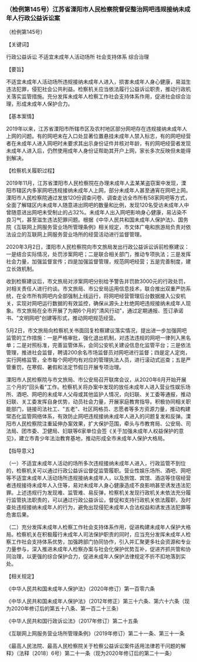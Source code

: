 ### （检例第145号）江苏省溧阳市人民检察院督促整治网吧违规接纳未成年人行政公益诉讼案
（检例第145号）

【关键词】

行政公益诉讼 不适宜未成年人活动场所 社会支持体系 综合治理

【要旨】

不适宜未成年人活动场所违规接纳未成年人进入，损害未成年人身心健康，易滋生违法犯罪，侵犯社会公共利益。检察机关应当依法履行公益诉讼职责，推动行政机关落实监管措施。充分发挥未成年人检察工作社会支持体系作用，促进社会综合治理，形成未成年人保护合力。

【基本案情】

2019年以来，江苏省溧阳市所辖市区及农村地区部分网吧存在违规接纳未成年人上网的问题。有的网吧未在入口处显著位置悬挂未成年人禁入标志，有的网吧经营者在未成年人进入网吧时未要求其出示身份证件并核对年龄，有的网吧经营者发现未成年人进入后，仍然使用成年人身份证帮助其开户上网，家长多次反映但未能得到解决。

【检察机关履职过程】

2019年11月，江苏省溧阳市人民检察院在办理未成年人孟某某盗窃案中发现，溧阳市辖区内多家网吧违规接纳未成年人上网，部分未成年人甚至通宵在网吧上网。溧阳市人民检察院通过发放120份调查问卷、调查走访全市所有58家网吧等方式，全面了解辖区内未成年人随意进出网吧的数量和比例，发现120名受访未成年人中曾随意进出网吧未受制止的占32%。未成年人出入网吧影响身心健康，易沾染不良习气，甚至滋生违法犯罪问题。根据《中华人民共和国未成年人保护法》、国务院《互联网上网服务营业场所管理条例》相关规定，市文体广电和旅游局负责对依法设立的互联网上网服务营业场所的经营活动进行监督管理。

2020年3月2日，溧阳市人民检察院向市文旅局发出行政公益诉讼诉前检察建议：一是结合实际情况，处罚涉案网吧；二是联合相关部门，推动专项执法；三是发挥社会力量，加强监督宣传；四是加强监督管理，规范网吧经营；五是完善制度，建立长效机制。

收到检察建议后，市文旅局对涉案网吧分别给予警告并罚款3000元的行政处罚，对相关责任人进行约谈。市文旅局、市公安局运用信息技术，联合推出双重严防系统，在全市所有网吧内全部强制上线运行，将网吧经营管理后台数据接入公安机关，实现对网吧运行数据的有效监控，确保从源头上杜绝网吧违规接纳未成年人现象。市文旅局在全市开展了为期6个月的"清风行动"，通过定期通报、签订承诺书、"文明网吧"创建等形式，推动网吧规范经营。

5月2日，市文旅局向检察机关书面回复检察建议落实情况，提出进一步加强网吧监管的工作措施：一是严格审批，强化退出机制，对违法违规的网吧一律列入黑名单；二是对照标准，完善监管体系，会同公安机关建设信息化监管平台；三是依法管理，推进社会监督，聘请200余名市场监督员对网吧进行监督；四是定人定岗，实行网格监管，全市每个网吧均有对应的管理执法人员，进行滚动式巡查；五是严管重罚，在寒假、暑假和法定节假日开展专项治理。

溧阳市人民检察院与市文旅局、市公安局召开联席会议，从2020年6月开始开展三个月的"回头看"工作。检察机关将办案中发现的放任未成年人进入营业性娱乐场所、酒吧、网吧的未成年人父母或其他监护人情况，向妇联、关工委等通报，推动妇联、关工委发挥自身优势，动员社会力量，开展家庭教育指导。积极协同相关职能部门，链接司法社工、"五老"、社区网格员、志愿者等多方资源力量，推动构建常态化监管网络体系，有效防止网吧违规接纳未成年人进入的问题复发和反弹。溧阳市人民检察院注重延伸办案效果，扩大保护范围，牵头与市教育局、公安局、司法局、团市委、卫健局、妇联等6家单位会签《关于加强未成年人权益保护的意见》，建立市青少年法治教育基地，推动形成全市未成年人保护大格局。

【指导意义】

（一）不适宜未成年人活动的场所多次违规接纳未成年人进入，行政监管不到位的，检察机关可以通过行政公益诉讼督促监管履职。营业性娱乐场所、酒吧、网吧等不适宜未成年人活动场所违规接纳未成年人，以及旅馆、宾馆、酒店等住宿经营者违规接待未成年人入住等，易对未成年人身心健康造成不良影响甚至诱发违法犯罪。上述违规行为发现难、监管难、易反弹，检察机关发现行政机关未依法充分履行监管执法职责的，可以通过行政公益诉讼，督促和支持行政机关依法履职，及时查处违规接纳未成年人的行为，避免出现侵犯未成年人合法权益和诱发违法犯罪等危害后果。

（二）充分发挥未成年人检察工作社会支持体系作用，促进构建未成年人保护大格局。检察机关在积极履行未成年人司法保护职责的同时，应当充分发挥未成年人检察工作社会支持体系优势，加强跨部门协同协作，引入并汇聚更多社会资源和专业力量参与，深入推进未成年人检察办案与社会化保护优势互补，促进齐抓共管和协同治理，以更强的综合保护合力，促进未成年人保护法律规定不折不扣地落到实处。

【相关规定】

《中华人民共和国未成年人保护法》（2020年修订）第一百零六条

《中华人民共和国未成年人保护法》（2012年修正）第三十六条、第六十六条（现为2020年修订后的第五十八条、第一百二十三条）

《中华人民共和国行政诉讼法》（2017年修订）第二十五条

《互联网上网服务营业场所管理条例》（2019年修订）第二十一条、第三十一条

《最高人民法院、最高人民检察院关于检察公益诉讼案件适用法律若干问题的解释》（法释〔2018〕6号）第二十一条（现为2020年修订后的第二十一条）
